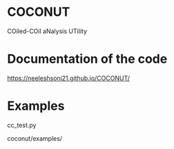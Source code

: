 # COCONUT
COiled-COil aNalysis UTility


# Documentation of the code
https://neeleshsoni21.github.io/COCONUT/


# Examples

cc_test.py

coconut/examples/
